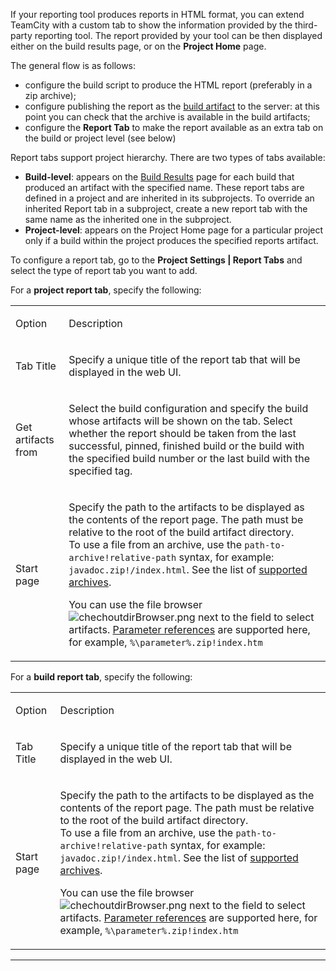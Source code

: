 [//]: # (title: Including Third-Party Reports in the Build Results)
[//]: # (auxiliary-id: Including Third-Party Reports in the Build Results)
If your reporting tool produces reports in HTML format, you can extend TeamCity with a custom tab to show the information provided by the third\-party reporting tool.  The report provided by your tool can be then displayed either on the build results page, or on the __Project Home__ page.

The general flow is as follows:
* configure the build script to produce the HTML report (preferably in a zip archive);
* configure publishing the report as the [build artifact](build-artifact.md) to the server: at this point you can check that the archive is available in the build artifacts;
* configure the __Report Tab__ to make the report available as an extra tab on the build or project level  (see below)

Report tabs support project hierarchy. There are two types of tabs available:
* __Build\-level__: appears on the [Build Results](working-with-build-results.md) page for each build that produced an artifact with the specified name. These report tabs are defined in a project and are inherited in its subprojects. To override an inherited Report tab in a subproject, create a new report tab with the same name as the inherited one in the subproject.
* __Project\-level__: appears on the Project Home page for a particular project only if a build within the project produces the specified reports artifact.

To configure a report tab, go to the __Project Settings | Report Tabs__ and select the type of report tab you want to add.

For a __project report tab__, specify the following:

<table><tr>

<td>

Option


</td>

<td>

Description


</td></tr><tr>

<td>

Tab Title


</td>

<td>

Specify a unique title of the report tab that will be displayed in the web UI.


</td></tr><tr>

<td>

Get artifacts from


</td>

<td>

Select the build configuration and specify the build whose artifacts will be shown on the tab. Select whether the report should be taken from the last successful, pinned, finished build or the build with the specified build number or the last build with the specified tag.


</td></tr><tr>

<td>

Start page


</td>

<td>

Specify the path to the artifacts to be displayed as the contents of the report page. The path must be relative to the root of the build artifact directory.    
To use a file from an archive, use the `path-to-archive!relative-path` syntax, for example: `javadoc.zip!/index.html`. See the list of [supported archives](patterns-for-accessing-build-artifacts.md#Obtaining+Artifacts+from+a+Build+Script).

You can use the file browser ![chechoutdirBrowser.png](chechoutdirBrowser.png) next to the field to select artifacts. [Parameter references](configuring-build-parameters.md) are supported here, for example, `%\parameter%.zip!index.htm`


</td></tr></table>

For a __build report tab__, specify the following:

<table><tr>

<td>

Option


</td>

<td>

Description


</td></tr><tr>

<td>

Tab Title


</td>

<td>

Specify a unique title of the report tab that will be displayed in the web UI.


</td></tr><tr>

<td>

Start page


</td>

<td>

Specify the path to the artifacts to be displayed as the contents of the report page. The path must be relative to the root of the build artifact directory.    
To use a file from an archive, use the `path-to-archive!relative-path` syntax, for example: `javadoc.zip!/index.html`. See the list of [supported archives](patterns-for-accessing-build-artifacts.md#Obtaining+Artifacts+from+a+Build+Script).

You can use the file browser ![chechoutdirBrowser.png](chechoutdirBrowser.png) next to the field to select artifacts. [Parameter references](configuring-build-parameters.md) are supported here, for example, `%\parameter%.zip!index.htm`


</td></tr></table>

__ __